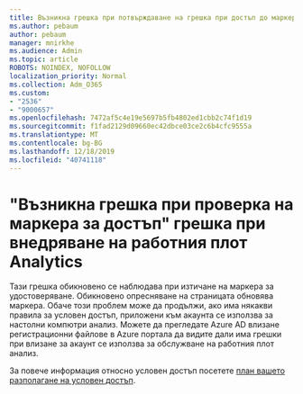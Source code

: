 ```yaml
---
title: Възникна грешка при потвърждаване на грешка при достъп до маркера по време на качването на работния плот
ms.author: pebaum
author: pebaum
manager: mnirkhe
ms.audience: Admin
ms.topic: article
ROBOTS: NOINDEX, NOFOLLOW
localization_priority: Normal
ms.collection: Adm_O365
ms.custom:
- "2536"
- "9000657"
ms.openlocfilehash: 7472af5c4e19e5697b5fb4802ed1cbb2c74f1d19
ms.sourcegitcommit: f1fad2129d09660ec42dbce03ce2c6b4cfc9555a
ms.translationtype: MT
ms.contentlocale: bg-BG
ms.lasthandoff: 12/18/2019
ms.locfileid: "40741118"
---
```

# <a name="there-was-an-error-validating-access-token-error-during-desktop-analytics-onboarding"></a>"Възникна грешка при проверка на маркера за достъп" грешка при внедряване на работния плот Analytics

Тази грешка обикновено се наблюдава при изтичане на маркера за удостоверяване. Обикновено опресняване на страницата обновява маркера. Обаче този проблем може да продължи, ако има някакви правила за условен достъп, приложени към акаунта се използва за настолни компютри анализ. Можете да прегледате Azure AD влизане регистрационни файлове в Azure портала да видите дали има грешки при влизане за акаунт се използва за обслужване на работния плот анализ.

За повече информация относно условен достъп посетете [план вашето разполагане на условен достъп](https://docs.microsoft.com/azure/active-directory/conditional-access/plan-conditional-access).